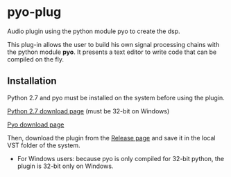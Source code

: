 # pyo-plug

Audio plugin using the python module pyo to create the dsp.

This plug-in allows the user to build his own signal processing chains with the python module **pyo**.
It presents a text editor to write code that can be compiled on the fly.

## Installation

Python 2.7 and pyo must be installed on the system before using the plugin.

[Python 2.7 download page](https://www.python.org/downloads/release/python-2715/) (must be 32-bit on Windows)

[Pyo download page](http://ajaxsoundstudio.com/software/pyo/)

Then, download the plugin from the [Release page](https://github.com/belangeo/pyo-plug/releases) 
and save it in the local VST folder of the system.

* For Windows users: because pyo is only compiled for 32-bit python, the plugin is 32-bit only on Windows.